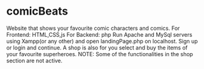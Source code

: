 # comicBeats
Website that shows your favourite comic characters and comics. 
For Frontend: HTML,CSS,js
For Backend: php
Run Apache and MySql servers using Xampp(or any other) and open landingPage.php on localhost.
Sign up or login and continue.
A shop is also for you select and buy the items of your favourite superheroes.
NOTE: Some of the functionalities in the shop section are not active.
